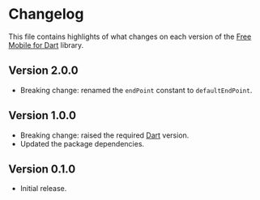 # Changelog
This file contains highlights of what changes on each version of the [Free Mobile for Dart](https://github.com/cedx/free-mobile.dart) library.

## Version 2.0.0
- Breaking change: renamed the `endPoint` constant to `defaultEndPoint`.

## Version 1.0.0
- Breaking change: raised the required [Dart](https://www.dartlang.org) version.
- Updated the package dependencies.

## Version 0.1.0
- Initial release.
